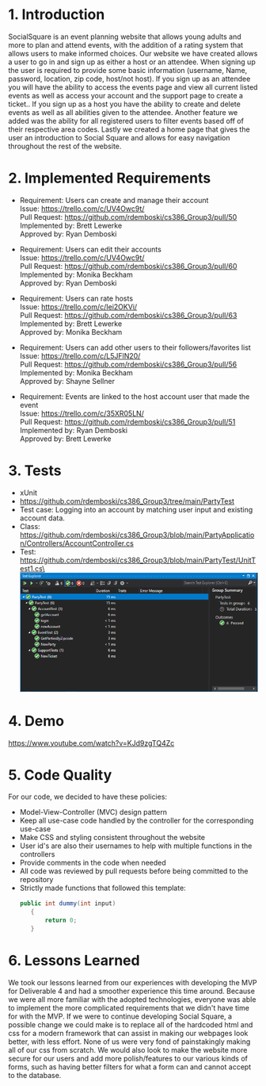 # 1. Introduction
SocialSquare is an event planning website that allows young adults and more to plan and
attend events, with the addition of a rating system that allows users to make informed
choices. Our website we have created allows a user to go in and sign up as either a host or an
attendee. When signing up the user is required to provide some basic information
(username, Name, password, location, zip code, host/not host). If you sign up as an
attendee you will have the ability to access the events page and view all current listed
events as well as access your account and the support page to create a ticket.. If you sign
up as a host you have the ability to create and delete events as well as all abilities given to
the attendee. Another feature we added was the ability for all registered users to filter events based off of their respective area codes. Lastly we created a home page that gives the user an introduction to Social Square and allows for easy navigation throughout the rest of the website.


# 2. Implemented Requirements
- Requirement: Users can create and manage their account \
 Issue: https://trello.com/c/UV4Owc9t/ \
 Pull Request: https://github.com/rdemboski/cs386_Group3/pull/50 \
 Implemented by: Brett Lewerke \
 Approved by: Ryan Demboski

- Requirement: Users can edit their accounts \
 Issue: https://trello.com/c/UV4Owc9t/ \
 Pull Request: https://github.com/rdemboski/cs386_Group3/pull/60 \
 Implemented by: Monika Beckham \
 Approved by: Ryan Demboski

- Requirement: Users can rate hosts \
 Issue: https://trello.com/c/Iei2OKVi/ \
 Pull Request: https://github.com/rdemboski/cs386_Group3/pull/63 \
 Implemented by: Brett Lewerke \
 Approved by: Monika Beckham

- Requirement: Users can add other users to their followers/favorites list \
 Issue: https://trello.com/c/L5JFlN20/ \
 Pull Request: https://github.com/rdemboski/cs386_Group3/pull/56 \
 Implemented by: Monika Beckham \
 Approved by: Shayne Sellner

- Requirement: Events are linked to the host account user that made the event \
 Issue: https://trello.com/c/35XR05LN/ \
 Pull Request: https://github.com/rdemboski/cs386_Group3/pull/51 \
 Implemented by: Ryan Demboski \
 Approved by: Brett Lewerke


# 3. Tests
- xUnit
- https://github.com/rdemboski/cs386_Group3/tree/main/PartyTest
- Test case: Logging into an account by matching user input and existing account data. 
- Class: https://github.com/rdemboski/cs386_Group3/blob/main/PartyApplication/Controllers/AccountController.cs
- Test:
https://github.com/rdemboski/cs386_Group3/blob/main/PartyTest/UnitTest1.cs\
![Image of the specified test](testImage.png)



# 4. Demo
https://www.youtube.com/watch?v=KJd9zgTQ4Zc


# 5. Code Quality
For our code, we decided to have these policies:
   - Model-View-Controller (MVC) design pattern
   - Keep all use-case code handled by the controller for the corresponding use-case
   - Make CSS and styling consistent throughout the website
   - User id's are also their usernames to help with multiple functions in the controllers
   - Provide comments in the code when needed
   - All code was reviewed by pull requests before being committed to the repository
   - Strictly made functions that followed this template:
      ```c#
      public int dummy(int input)
         {
             return 0;
         }
      ```


# 6. Lessons Learned
We took our lessons learned from our experiences with developing the MVP for Deliverable 4 and had a smoother experience this time around. Because we were all more familiar with the adopted technologies, everyone was able to implement the more complicated requirements that we didn't have time for with the MVP. If we were to continue developing Social Square, a possible change we could make is to replace all of the hardcoded html and css for a modern framework that can assist in making our webpages look better, with less effort. None of us were very fond of painstakingly making all of our css from scratch. We would also look to make the website more secure for our users and add more polish/features to our various kinds of forms, such as having better filters for what a form can and cannot accept to the database.